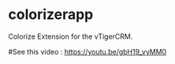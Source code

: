 # colorizerapp
Colorize Extension for the vTigerCRM.

#See this video : https://youtu.be/gbH19_vyMM0
